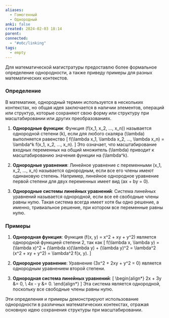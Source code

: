 ```yaml
---
aliases:
  - Гомогенный
  - Однородный
anki: false
created: 2024-02-03 18:14
parent: 
connected:
  - "#обс/linking"
tags:
  - empty
---
```


Для математической магистратуры предоставлю более формальное определение однородности, а также приведу примеры для разных математических контекстов.

### Определение

В математике, однородный термин используется в нескольких контекстах, но общая идея заключается в наличии элементов, операций или структур, которые сохраняют свою форму или структуру при масштабировании или других преобразованиях.

1. **Однородные функции**: Функция \(f(x_1, x_2, ..., x_n)\) называется однородной степени \(k\), если для любого скаляра \(\lambda\) выполняется равенство
   \[ f(\lambda x_1, \lambda x_2, ..., \lambda x_n) = \lambda^k f(x_1, x_2, ..., x_n). \]
   Это означает, что масштабирование входных переменных на общий множитель \(\lambda\) приводит к масштабированию значения функции на \(\lambda^k\).

2. **Однородные уравнения**: Линейное уравнение с переменными \(x_1, x_2, ..., x_n\) называется однородным, если все его члены имеют одинаковую степень. Например, линейное однородное уравнение первой степени для двух переменных имеет вид \(ax + by = 0\).

3. **Однородные системы линейных уравнений**: Система линейных уравнений называется однородной, если все её свободные члены равны нулю. Такая система всегда имеет хотя бы одно решение, а именно, тривиальное решение, при котором все переменные равны нулю.

### Примеры

1. **Однородная функция**: Функция \(f(x, y) = x^2 + xy + y^2\) является однородной функцией степени 2, так как
   \[ f(\lambda x, \lambda y) = (\lambda x)^2 + (\lambda x)(\lambda y) + (\lambda y)^2 = \lambda^2 (x^2 + xy + y^2) = \lambda^2 f(x, y). \]

2. **Однородное уравнение**: Уравнение \(3x^2 + 2xy + y^2 = 0\) является однородным уравнением второй степени.

3. **Однородная система линейных уравнений**:
   \[
   \begin{align*}
   2x + 3y &= 0, \\
   4x - y &= 0.
   \end{align*}
   \]
   Эта система является однородной, поскольку все свободные члены равны нулю.

Эти определения и примеры демонстрируют использование однородности в различных математических контекстах, отражая основную идею сохранения структуры при масштабировании.